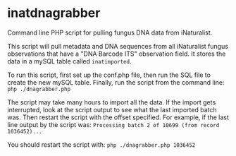 # inatdnagrabber
Command line PHP script for pulling fungus DNA data from iNaturalist.

This script will pull metadata and DNA sequences from all iNaturalist fungus observations 
that have a "DNA Barcode ITS" observation field. It stores the data in a mySQL table 
called `inatimported`.

To run this script, first set up the conf.php file, then run the SQL file to create the 
new mySQL table. Finally, run the script from the command line:
`php ./dnagrabber.php`

The script may take many hours to import all the data. If the import gets interrupted, 
look at the script output to see what the last imported batch was. Then restart the script 
with the offset specified. For example, if the last line output by the script was: 
`Processing batch 2 of 10699 (from record 1036452)...`

You should restart the script with:
`php ./dnagrabber.php 1036452`

